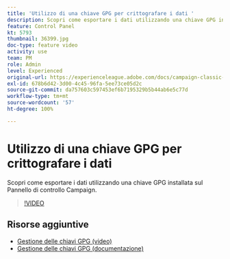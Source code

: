 ```yaml
---
title: 'Utilizzo di una chiave GPG per crittografare i dati '
description: Scopri come esportare i dati utilizzando una chiave GPG installata sul Pannello di controllo Campaign.
feature: Control Panel
kt: 5793
thumbnail: 36399.jpg
doc-type: feature video
activity: use
team: PM
role: Admin
level: Experienced
original-url: https://experienceleague.adobe.com/docs/campaign-classic-learn/tutorials/administrating/control-panel-acc/gpg-key-management/using-a-gpg-key-to-encrypt-data.html
exl-id: 678b6d42-3d00-4c45-96fa-5ee73ce05d2c
source-git-commit: da757603c597453ef6b7195329b5b44ab6e5c77d
workflow-type: tm+mt
source-wordcount: '57'
ht-degree: 100%

---
```


# Utilizzo di una chiave GPG per crittografare i dati

Scopri come esportare i dati utilizzando una chiave GPG installata sul Pannello di controllo Campaign.

>[!VIDEO](https://video.tv.adobe.com/v/36399?quality=12)

## Risorse aggiuntive

* [Gestione delle chiavi GPG (video)](./gpg-key-management-overview.md)
* [Gestione delle chiavi GPG (documentazione)](https://experienceleague.adobe.com/docs/control-panel/using/instances-settings/gpg-keys-management.html?lang=it)
